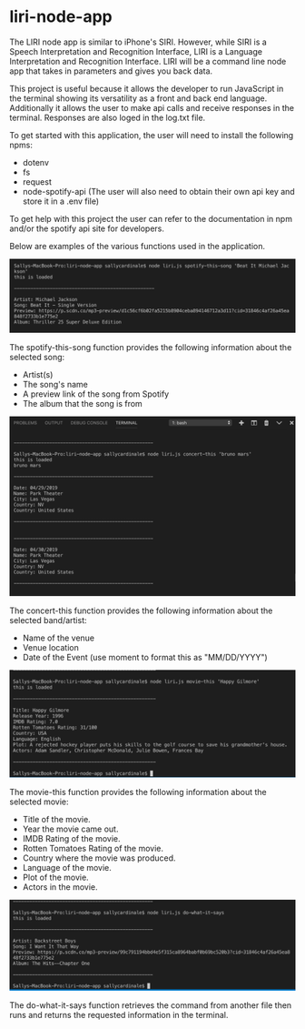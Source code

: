 # liri-node-app

The LIRI node app is similar to iPhone's SIRI. However, while SIRI is a Speech Interpretation 
and Recognition Interface, LIRI is a Language Interpretation and Recognition Interface. 
LIRI will be a command line node app that takes in parameters and gives you back data.

This project is useful because it allows the developer to run JavaScript in the terminal
showing its versatility as a front and back end language. Additionally it allows the user to 
make api calls and receive responses in the terminal. Responses are also loged in the log.txt 
file.

To get started with this application, the user will need to install the following npms:
- dotenv
- fs
- request
- node-spotify-api (The user will also need to obtain their own api key and store it in a 
  .env file)

To get help with this project the user can refer to the documentation in npm and/or the 
spotify api site for developers.

Below are examples of the various functions used in the application.

![spotify-this-song](/images/spotify-this-song.png)

The spotify-this-song function provides the following information about the selected song:
- Artist(s)
- The song's name
- A preview link of the song from Spotify
- The album that the song is from

![concert-this](/images/concert-this.png)

The concert-this function provides the following information about the selected band/artist:
- Name of the venue
- Venue location
- Date of the Event (use moment to format this as "MM/DD/YYYY")


![movie-this](/images/movie-this.png)

The movie-this function provides the following information about the selected movie:
- Title of the movie.
- Year the movie came out.
- IMDB Rating of the movie.
- Rotten Tomatoes Rating of the movie.
- Country where the movie was produced.
- Language of the movie.
- Plot of the movie.
- Actors in the movie.

![do-what-it-says](/images/do-what-it-says.png)

The do-what-it-says function retrieves the command from another file then runs and returns the 
requested information in the terminal. 

